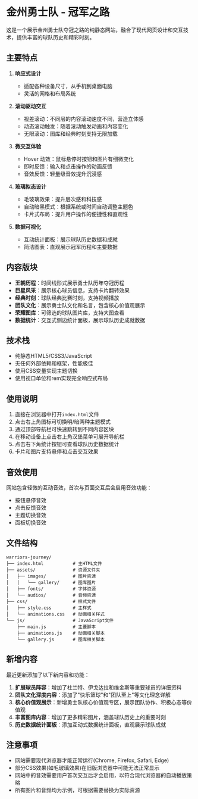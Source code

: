 # 金州勇士队 - 冠军之路

这是一个展示金州勇士队夺冠之路的纯静态网站，融合了现代网页设计和交互技术，提供丰富的球队历史和精彩时刻。

## 主要特点

1. **响应式设计**
   - 适配各种设备尺寸，从手机到桌面电脑
   - 灵活的网格和布局系统

2. **滚动驱动交互**
   - 视差滚动：不同层的内容滚动速度不同，营造立体感
   - 动态滚动触发：随着滚动触发动画和内容变化
   - 无限滚动：图库和经典时刻支持无限加载

3. **微交互体验**
   - Hover 动效：鼠标悬停时按钮和图片有细微变化
   - 即时反馈：输入和点击操作的动画反馈
   - 音效反馈：轻量级音效提升沉浸感

4. **玻璃拟态设计**
   - 毛玻璃效果：提升层次感和科技感
   - 自动暗黑模式：根据系统或时间自动调整主题色
   - 卡片式布局：提升用户操作的便捷性和直观性

5. **数据可视化**
   - 互动统计面板：展示球队历史数据和成就
   - 简洁图表：直观展示冠军历程和主要数据

## 内容版块

- **王朝历程**：时间线形式展示勇士队历年夺冠历程
- **巨星风采**：展示核心球员信息，支持卡片翻转效果
- **经典时刻**：球队经典比赛时刻，支持视频播放
- **团队文化**：展示勇士队文化和名言，包含核心价值观展示
- **荣耀图库**：可筛选的球队图片库，支持大图查看
- **数据统计**：交互式侧边统计面板，展示球队历史成就数据

## 技术栈

- 纯静态HTML5/CSS3/JavaScript
- 无任何外部依赖和框架，性能极佳
- 使用CSS变量实现主题切换
- 使用视口单位和rem实现完全响应式布局

## 使用说明

1. 直接在浏览器中打开`index.html`文件
2. 点击右上角图标可切换明/暗两种主题模式
3. 通过顶部导航栏可快速跳转到不同内容区块
4. 在移动设备上点击右上角汉堡菜单可展开导航栏
5. 点击右下角统计按钮可查看球队历史数据统计
6. 卡片和图片支持悬停和点击交互效果

## 音效使用

网站包含轻微的互动音效，首次与页面交互后会启用音效功能：
- 按钮悬停音效
- 点击反馈音效
- 主题切换音效
- 面板切换音效

## 文件结构

```
warriors-journey/
├── index.html           # 主HTML文件
├── assets/              # 资源文件夹
│   ├── images/          # 图片资源
│   │   └── gallery/     # 图库图片
│   ├── fonts/           # 字体资源
│   └── audios/          # 音频资源
├── css/                 # 样式文件
│   ├── style.css        # 主样式
│   └── animations.css   # 动画相关样式
└── js/                  # JavaScript文件
    ├── main.js          # 主要脚本
    ├── animations.js    # 动画相关脚本 
    └── gallery.js       # 图库相关脚本
```

## 新增内容

最近更新添加了以下新内容和功能：

1. **扩展球员阵容**：增加了杜兰特、伊戈达拉和维金斯等重要球员的详细资料
2. **团队文化深度内容**：添加了"快乐篮球"和"团队至上"等文化理念详解
3. **核心价值观展示**：新增勇士队核心价值观专区，展示团队协作、积极心态等价值观
4. **丰富图库内容**：增加了更多精彩图片，涵盖球队历史上的重要时刻
5. **历史数据统计面板**：添加互动式数据统计面板，直观展示球队成就

## 注意事项

- 网站需要现代浏览器才能正常运行(Chrome, Firefox, Safari, Edge)
- 部分CSS效果(如毛玻璃效果)在旧版浏览器中可能无法正常显示
- 网站中的音效需要用户首次交互后才会启用，以符合现代浏览器的自动播放策略
- 所有图片和音频均为示例，可根据需要替换为实际资源 